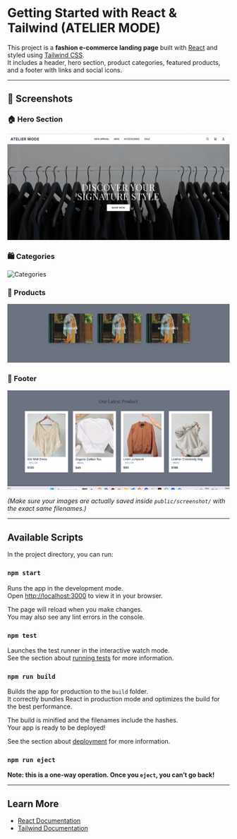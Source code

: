 # Getting Started with React & Tailwind (ATELIER MODE)

This project is a **fashion e-commerce landing page** built with [React](https://react.dev/) and styled using [Tailwind CSS](https://tailwindcss.com/).  
It includes a header, hero section, product categories, featured products, and a footer with links and social icons.

---

## 📸 Screenshots

### 🏠 Hero Section
![Hero](public/screenshot/image.png)

### 🛍️ Categories
![Categories](public/screenshot/img1.png)

### 🧥 Products
![Products](public/screenshot/img2.png)

### 📌 Footer
![Footer](public/screenshot/img3.png)

*(Make sure your images are actually saved inside `public/screenshot/` with the exact same filenames.)*

---

## Available Scripts

In the project directory, you can run:

### `npm start`

Runs the app in the development mode.  
Open [http://localhost:3000](http://localhost:3000) to view it in your browser.

The page will reload when you make changes.  
You may also see any lint errors in the console.

### `npm test`

Launches the test runner in the interactive watch mode.  
See the section about [running tests](https://facebook.github.io/create-react-app/docs/running-tests) for more information.

### `npm run build`

Builds the app for production to the `build` folder.  
It correctly bundles React in production mode and optimizes the build for the best performance.

The build is minified and the filenames include the hashes.  
Your app is ready to be deployed!

See the section about [deployment](https://facebook.github.io/create-react-app/docs/deployment) for more information.

### `npm run eject`

**Note: this is a one-way operation. Once you `eject`, you can’t go back!**

---

## Learn More

- [React Documentation](https://react.dev/)  
- [Tailwind Documentation](https://tailwindcss.com/docs)

